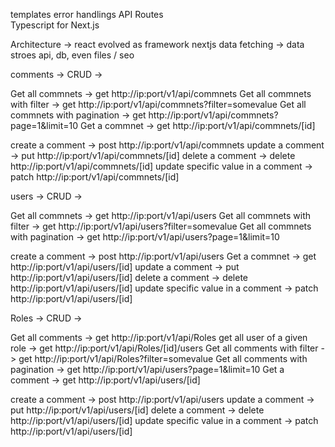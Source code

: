 
templates
error handlings
API Routes  
Typescript for Next.js 


Architecture -> react evolved as framework nextjs 
data fetching -> data stroes api, db, even files / seo 

comments -> CRUD -> 

Get all commnets -> get  http://ip:port/v1/api/commnets 
Get all commnets with filter -> get  http://ip:port/v1/api/commnets?filter=somevalue
Get all commnets with pagination -> get  http://ip:port/v1/api/commnets?page=1&limit=10
Get a commnet    -> get  http://ip:port/v1/api/commnets/[id] 

create a comment -> post   http://ip:port/v1/api/commnets 
update a comment -> put    http://ip:port/v1/api/commnets/[id] 
delete a comment -> delete http://ip:port/v1/api/commnets/[id] 
update specific value in a comment -> patch http://ip:port/v1/api/commnets/[id]


users -> CRUD -> 

Get all commnets -> get  http://ip:port/v1/api/users 
Get all commnets with filter -> get  http://ip:port/v1/api/users?filter=somevalue
Get all commnets with pagination -> get  http://ip:port/v1/api/users?page=1&limit=10
 

create a comment -> post   http://ip:port/v1/api/users 
Get a commnet    -> get  http://ip:port/v1/api/users/[id]
update a comment -> put    http://ip:port/v1/api/users/[id] 
delete a comment -> delete http://ip:port/v1/api/users/[id] 
update specific value in a comment -> patch http://ip:port/v1/api/users/[id]


Roles -> CRUD -> 

Get all comments -> get  http://ip:port/v1/api/Roles 
get all user of a given role -> get  http://ip:port/v1/api/Roles/[id]/users
Get all comments with filter -> get  http://ip:port/v1/api/Roles?filter=somevalue
Get all comments with pagination -> get  http://ip:port/v1/api/users?page=1&limit=10
Get a comment    -> get  http://ip:port/v1/api/users/[id] 

create a comment -> post   http://ip:port/v1/api/users 
update a comment -> put    http://ip:port/v1/api/users/[id] 
delete a comment -> delete http://ip:port/v1/api/users/[id] 
update specific value in a comment -> patch http://ip:port/v1/api/users/[id]

